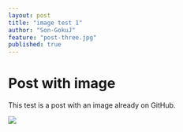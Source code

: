 ```yaml
---
layout: post 
title: "image test 1"
author: "Son-GokuJ"
feature: "post-three.jpg" 
published: true
---
```


# Post with image

This test is a post with an image already on GitHub.

<p>
<img src="{{ site.baseurl}}/assets/images/post-three.jpg" class="u-full-width" />
</p> 
